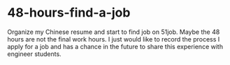 # 48-hours-find-a-job
Organize my Chinese resume and start to find job on 51job.
Maybe the 48 hours are not the final work hours. I just would like to record the process I apply for a job and has a chance in the future to share this experience with engineer students.
